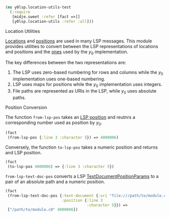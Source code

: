 ```clojure
(ns y0lsp.location-utils-test
  (:require
   [midje.sweet :refer [fact =>]]
   [y0lsp.location-utils :refer :all]))

```
Location Utilities

[Locations](https://microsoft.github.io/language-server-protocol/specifications/lsp/3.17/specification/#location)
and
[positions](https://microsoft.github.io/language-server-protocol/specifications/lsp/3.17/specification/#position)
are used in many LSP messages. This module provides utilities to convert
between the LSP representations of locations and positions and the
[ones](../..//doc/location_util.md) used by the $y_0$ implementation.

The key differences between the two representations are:

1. The LSP uses zero-based numbering for rows and columns while the $y_0$
   implementation uses one-based numbering.
2. LSP uses maps for positions while the $y_0$ implementation uses integers.
3. File paths are represented as URIs in the LSP, while $y_0$ uses absolute
   paths.

Position Conversion

The function `from-lsp-pos` takes an [LSP
position](https://microsoft.github.io/language-server-protocol/specifications/lsp/3.17/specification/#position)
and reutnrs a corresponding number used as position by $y_0$.
```clojure
(fact
 (from-lsp-pos {:line 3 :character 5}) => 4000006)

```
Conversely, the function `to-lsp-pos` takes a numeric position and returns
and LSP position.
```clojure
(fact
 (to-lsp-pos 4000006) => {:line 3 :character 5})

```
`from-lsp-text-doc-pos` converts a LSP
[TextDocumentPositionParams](https://microsoft.github.io/language-server-protocol/specifications/lsp/3.17/specification/#textDocumentPositionParams)
to a pair of an absolute path and a numeric position.
```clojure
(fact
 (from-lsp-text-doc-pos {:text-document {:uri "file:///path/to/module.c0"}
                         :position {:line 3
                                    :character 5}}) =>
 ["/path/to/module.c0" 4000006])
```

